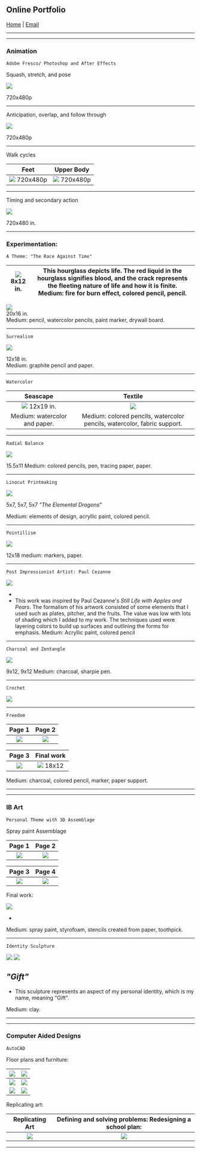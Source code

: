 ## Online Portfolio

[Home](https://hibah-ali.github.io/)    |   [Email](mailto:hibahalei@gmail.com) 

<hr>
<hr>

### Animation

```
Adobe Fresco/ Photoshop and After Effects
```
Squash, stretch, and pose

![](2_HALI_SquashStretchPose_Sept_17_21.gif)

720x480p 

<hr>

Anticipation, overlap, and follow through

![](3_HALI_anticipation_followthrough_overlap.gif)

720x480p

<hr>

Walk cycles

Feet                       |  Upper Body               |
:-------------------------:|:-------------------------:
![](6_HALI.gif) 720x480p  |  ![](7_Slowin_slowout.gif) 720x480p|

<hr>

Timing and secondary action

![](8_chara.gif)

720x480 in.

<hr>


### Experimentation:

```
A Theme: "The Race Against Time"
```
![](IMG_2084.jpg) <br /> 8x12 in. |  This hourglass depicts life. The red liquid in the hourglass signifies blood, and the crack represents the fleeting nature of life and how it is finite. <br />  Medium: fire for burn effect, colored pencil, pencil.|
:-------------------------:|:-----------------------------------------------------------------------------------:

![](IMG_2067.jpg) <br /> 20x16 in. <br />  Medium: pencil, watercolor pencils, paint marker, drywall board. 

<hr>

```
Surrealism
```

![](IMG_2146.jpg)

12x18 in. <br /> Medium: graphite pencil and paper.

<hr>

```
Watercolor 
```

Seascape                   |  Textile               |
:-------------------------:|:-------------------------:
![](IMG_2123.jpg) 12x19 in.|  ![](IMG_1972.jpg)       |
Medium: watercolor and paper.| Medium: colored pencils, watercolor pencils, watercolor, fabric support.|

<hr>

```
Radial Balance
```

![](IMG_2126.jpg)

15.5x11
Medium: colored pencils, pen, tracing paper, paper.
<hr>

```
Linocut Printmaking
```

![](IMG_2071.jpg)

5x7, 5x7, 5x7
_"The Elemental Dragons"_

Medium: elements of design, acryllic paint, colored pencil.

<hr>

```
Pointillism
```

![](IMG_2069.jpg)

12x18
medium: markers, paper.
<hr>

```
Post Impressionist Artist: Paul Cezanne
```

![](IMG_2070.jpg)

-
- This work was inspired by Paul Cezanne's _Still Life with Apples and Pears_. The formalism of his artwork consisted of some elements that I used such as plates, pitcher, and the fruits. The value was low with lots of shading which I added to my work. The techniques used were layering colors to build up surfaces and outlining the forms for emphasis.
Medium: Acryllic paint, colored pencil

<hr>

```
Charcoal and Zentangle
```

![](IMG_2124.jpg)

9x12, 9x12
Medium: charcoal, sharpie pen.
<hr>

```
Crochet
```

![](crochet.jpg)

<hr>


```
Freedom
```

Page 1                     |  Page 2                  | 
:-------------------------:|:-------------------------:
![](IMG_2182.jpg)          |  ![](IMG_2184.jpg)       |  

|Page 3                    |  Final work 
:-------------------------:|:-------------------------:
|![](IMG_2185.jpg)         | ![](IMG_2190.jpg) 18x12


Medium: charcoal, colored pencil, marker, paper support.

<hr>
<hr>

### IB Art
```
Personal Theme with 3D Assemblage
```
Spray paint Assemblage


Page 1                     |  Page 2                  |
:-------------------------:|:-------------------------:
![](IMG_2178.jpg)          |  ![](IMG_2179.jpg)       |


|Page 3                    |  Page 4
:-------------------------:|:-------------------------:
|![](IMG_2180.jpg)         | ![](IMG_2187.jpg) 


Final work:

![](IMG_2110.jpg)

-
Medium: spray paint, styrofoam, stencils created from paper, toothpick.

<hr>

```
Identity Sculpture
``` 

![](IMG_2181.jpg)
![](IMG_2189.jpg)


_"Gift"_
-

- This sculpture represents an aspect of my personal identity, which is my name, meaning "Gift".

Medium: clay. 

<hr>
<hr>

### Computer Aided Designs

```
AutoCAD
```


Floor plans and furniture:


|![](CH3-PROJ2_HALIModel.jpg)|![](CH3_EXC1.jpg)      |
|:-------------------------:|:-------------------------:|
|![](Project9-1-2_HALI.jpg) | ![](Dresser_Elevation_Midterm_Model.jpg)|
|![](Quiz4_EXC13-8_HALI-Model.jpg)|![](Assign5_rug.jpg)|

Replicating art:

Replicating Art|Defining and solving problems: Redesigning a school plan:|
:-------------------------:|:-------------------------:
![](assignment7_HALI.jpg)| ![](Final_Project_HALI.jpg)|


<hr>
